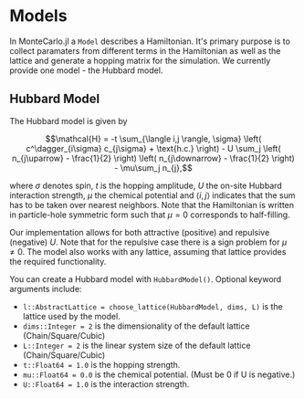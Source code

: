 # Models

In MonteCarlo.jl a `Model` describes a Hamiltonian. It's primary purpose is to collect paramaters from different terms in the Hamiltonian as well as the lattice and generate a hopping matrix for the simulation. We currently provide one model - the Hubbard model.
## Hubbard Model

The  Hubbard model is given by

```math
\mathcal{H} = -t \sum_{\langle i,j \rangle, \sigma} \left( c^\dagger_{i\sigma} c_{j\sigma} + \text{h.c.} \right) - U \sum_j \left( n_{j\uparrow} - \frac{1}{2} \right) \left( n_{j\downarrow} - \frac{1}{2} \right) - \mu\sum_j n_{j},
```

where $\sigma$ denotes spin, $t$ is the hopping amplitude, $U$ the on-site Hubbard interaction strength, $\mu$ the chemical potential and $\langle i, j \rangle$ indicates that the sum has to be taken over nearest neighbors. Note that the Hamiltonian is written in particle-hole symmetric form such that $\mu = 0$ corresponds to half-filling.

Our implementation allows for both attractive (positive) and repulsive (negative) $U$. Note that for the repulsive case there is a sign problem for $\mu \ne 0$. The model also works with any lattice, assuming that lattice provides the required functionality. 

You can create a Hubbard model with `HubbardModel()`. Optional keyword arguments include:
- `l::AbstractLattice = choose_lattice(HubbardModel, dims, L)` is the lattice used by the model. 
- `dims::Integer = 2` is the dimensionality of the default lattice (Chain/Square/Cubic)
- `L::Integer = 2` is the linear system size of the default lattice (Chain/Square/Cubic)
- `t::Float64 = 1.0` is the hopping strength.
- `mu::Float64 = 0.0` is the chemical potential. (Must be 0 if U is negative.)
- `U::Float64 = 1.0` is the interaction strength.